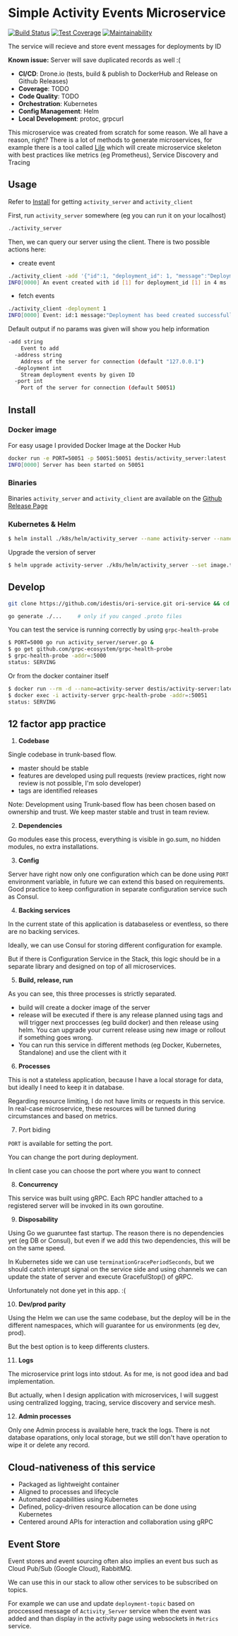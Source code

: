 # Simple Activity Events Microservice

[![Build Status](https://cloud.drone.io/api/badges/idestis/ori-service/status.svg)](https://cloud.drone.io/idestis/ori-service)
[![Test Coverage](https://api.codeclimate.com/v1/badges/3b7eaf418e30844ca273/test_coverage)](https://codeclimate.com/github/idestis/ori-service/test_coverage)
[![Maintainability](https://api.codeclimate.com/v1/badges/3b7eaf418e30844ca273/maintainability)](https://codeclimate.com/github/idestis/ori-service/maintainability)

The service will recieve and store event messages for deployments by ID

**Known issue:** Server will save duplicated records as well :(

- **CI/CD**: Drone.io (tests, build & publish to DockerHub and Release on Github Releases)
- **Coverage**: TODO
- **Code Quality**: TODO
- **Orchestration**: Kubernetes
- **Config Management**: Helm
- **Local Development**: protoc, grpcurl

This microservice was created from scratch for some reason. We all have a reason, right?
There is a lot of methods to generate microservices, for example there is a tool called [Lile](https://github.com/lileio/lile) which will create microservice skeleton with best practices like metrics (eg Prometheus), Service Discovery and Tracing

## Usage

Refer to [Install](#Install) for getting `activity_server` and `activity_client`

First, run `activity_server` somewhere (eg you can run it on your localhost)

```bash
./activity_server
```

Then, we can query our server using the client. There is two possible actions here:

- create event

```bash
./activity_client -add '{"id":1, "deployment_id": 1, "message":"Deployment has beed created successfully"}'
INFO[0000] An event created with id [1] for deployment_id [1] in 4 ms
```

- fetch events

```bash
./activity_client -deployment 1
INFO[0000] Event: id:1 message:"Deployment has beed created successfully" timestamp:<send:1569500037894488000 receive:1569500037898843000 > deployment_id:1
```

Default output if no params was given will show you help information

```bash
-add string
    Event to add
  -address string
    Address of the server for connection (default "127.0.0.1")
  -deployment int
    Stream deployment events by given ID
  -port int
    Port of the server for connection (default 50051)
```

## Install

### Docker image

For easy usage I provided Docker Image at the Docker Hub

```bash
docker run -e PORT=50051 -p 50051:50051 destis/activity_server:latest
INFO[0000] Server has been started on 50051
```

### Binaries

Binaries `activity_server` and `activity_client` are available on the [Github Release Page](https://github.com/idestis/ori-service/releases)

### Kubernetes & Helm

```bash
$ helm install ./k8s/helm/activity_server --name activity-server --namespace activity-server --set image.tag=latest
```

Upgrade the version of server

```bash
$ helm upgrade activity-server ./k8s/helm/activity_server --set image.tag=0.0.3
```

## Develop

```bash
git clone https://github.com/idestis/ori-service.git ori-service && cd $_

go generate ./...     # only if you canged .proto files
```

You can test the service is running correctly by using `grpc-health-probe`

```bash
$ PORT=5000 go run activity_server/server.go &
$ go get github.com/grpc-ecosystem/grpc-health-probe
$ grpc-health-probe -addr=:5000
status: SERVING
```

Or from the docker container itself

```bash
$ docker run --rm -d --name=activity-server destis/activity-server:latest
$ docker exec -i activity-server grpc-health-probe -addr=:50051
status: SERVING
```

## 12 factor app practice

1. **Codebase**

Single codebase in trunk-based flow.

- master should be stable
- features are developed using pull requests (review practices, right now review is not possible, I'm solo developer)
- tags are identified releases

Note: Development using Trunk-based flow has been chosen based on ownership and trust. We keep master stable and trust in team review.

2. **Dependencies**

Go modules ease this process, everything is visible in go.sum, no hidden modules, no extra installations.

3. **Config**

Server have right now only one configuration which can be done using ``PORT`` environment variable, in future we can extend this based on requirements. Good practice to keep configuration in separate configuration service such as Consul.

4. **Backing services**

In the current state of this application is databaseless or eventless, so there are no backing services.

Ideally, we can use Consul for storing different configuration for example.

But if there is Configuration Service in the Stack, this logic should be in a separate library and designed on top of all microservices.

5. **Build, release, run**

As you can see, this three processes is strictly separated.

- build will create a docker image of the server
- release will be executed if there is any release planned using tags and will trigger next proccesses (eg build docker) and then release using helm. You can upgrade your current release using new image or rollout if something goes wrong.
- You can run this service in different methods (eg Docker, Kubernetes, Standalone) and use the client with it

6. **Processes**

This is not a stateless application, because I have a local storage for data, but ideally I need to keep it in database. 

Regarding resource limiting, I do not have limits or requests in this service. In real-case microservice, these resources will be tunned during circumstances and based on metrics.

7. Port biding

``PORT`` is available for setting the port.

You can change the port during deployment.

In client case you can choose the port where you want to connect

8. **Concurrency**

This service was built using gRPC. Each RPC handler attached to a registered server will be invoked in its own goroutine.

9. **Disposability**

Using Go we guaruntee fast startup. The reason there is no dependencies yet (eg DB or Consul), but even if we add this two dependencies, this will be on the same speed.

In Kubernetes side we can use ``terminationGracePeriodSeconds``, but we should catch interupt signal on the service side and using channels we can update the state of server and execute GracefulStop() of gRPC.

Unfortunately not done yet in this app. :(

10. **Dev/prod parity**

Using the Helm we can use the same codebase, but the deploy will be in the different namespaces, which will guarantee for us environments (eg dev, prod).

But the best option is to keep differents clusters.

11. **Logs**

The microservice print logs into stdout. As for me, is not good idea and bad implementation.

But actually, when I design application with microservices, I will suggest using centralized logging, tracing, service discovery and service mesh.

12. **Admin processes** 

Only one Admin process is available here, track the logs. There is not database oparations, only local storage, but we still don't have operation to wipe it or delete any record.


## Cloud-nativeness of this service

- Packaged as lightweight container
- Aligned to processes and lifecycle
- Automated capabilities using Kubernetes
- Defined, policy-driven resource allocation can be done using Kubernetes
- Centered around APIs for interaction and collaboration using gRPC

## Event Store

Event stores and event sourcing often also implies an event bus such as Cloud Pub/Sub (Google Cloud), RabbitMQ. 

We can use this in our stack to allow other services to be subscribed on topics.

For example we can use and update ``deployment-topic`` based on proccessed message of ``Activity_Server`` service when the event was added and than display in the activity page using websockets in ``Metrics`` service.
